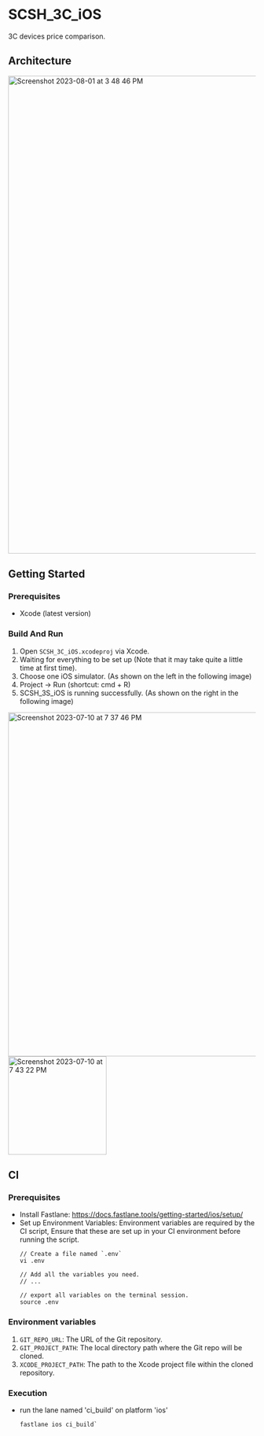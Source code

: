 # SCSH_3C_iOS
3C devices price comparison.

##  Architecture
<img width="972" alt="Screenshot 2023-08-01 at 3 48 46 PM" src="https://github.com/No-57/SCSH_3C_iOS/assets/38306406/d1674bd7-b54a-4821-8f00-ce5c48ab839a">

## Getting Started

### Prerequisites
- Xcode (latest version)

### Build And Run
1. Open `SCSH_3C_iOS.xcodeproj` via Xcode.
2. Waiting for everything to be set up (Note that it may take quite a little time at first time).
3. Choose one iOS simulator. (As shown on the left in the following image)
4. Project -> Run (shortcut: cmd + R)
5. SCSH_3S_iOS is running successfully. (As shown on the right in the following image)

<img width="700" alt="Screenshot 2023-07-10 at 7 37 46 PM" src="https://github.com/No-57/SCSH_3C_iOS/assets/38306406/a858491b-c9c2-4190-8922-4ddc2edd4812">

<img width="200" alt="Screenshot 2023-07-10 at 7 43 22 PM" src="https://github.com/No-57/SCSH_3C_iOS/assets/38306406/de6eb523-6b43-40ce-8bf5-afeb0c836aec">

## CI
### Prerequisites
- Install Fastlane: https://docs.fastlane.tools/getting-started/ios/setup/
- Set up Environment Variables: Environment variables are required by the CI script, Ensure that these are set up in your CI environment before running the script.
  ``` console
  // Create a file named `.env`
  vi .env

  // Add all the variables you need.
  // ...

  // export all variables on the terminal session.
  source .env
  ```

### Environment variables
1. `GIT_REPO_URL`: The URL of the Git repository.
2. `GIT_PROJECT_PATH`: The local directory path where the Git repo will be cloned.
3. `XCODE_PROJECT_PATH`: The path to the Xcode project file within the cloned repository.

### Execution
- run the lane named 'ci_build' on platform 'ios'
  ``` console
  fastlane ios ci_build`
  ```
